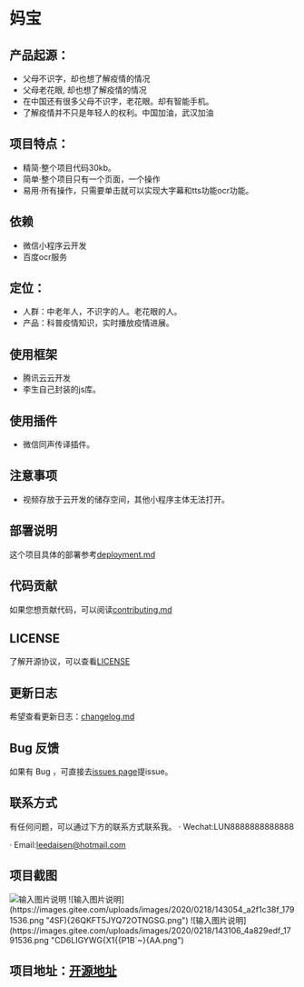 # 妈宝

## 产品起源：
- 父母不识字，却也想了解疫情的情况
- 父母老花眼, 却也想了解疫情的情况
- 在中国还有很多父母不识字，老花眼。却有智能手机。
- 了解疫情并不只是年轻人的权利。中国加油，武汉加油

## 项目特点：
- 精简·整个项目代码30kb。
- 简单·整个项目只有一个页面，一个操作
- 易用·所有操作，只需要单击就可以实现大字幕和tts功能ocr功能。

## 依赖
- 微信小程序云开发
- 百度ocr服务

## 定位：
- 人群：中老年人，不识字的人。老花眼的人。
- 产品：科普疫情知识，实时播放疫情进展。

## 使用框架
- 腾讯云云开发
- 李生自己封装的js库。

## 使用插件
- 微信同声传译插件。

## 注意事项
- 视频存放于云开发的储存空间，其他小程序主体无法打开。

## 部署说明
这个项目具体的部署参考[deployment.md](https://gitee.com/leedaisen/tcb-hackthon-MBaby/blob/mp/deployment.md)

## 代码贡献
如果您想贡献代码，可以阅读[contributing.md](https://gitee.com/leedaisen/tcb-hackthon-MBaby/blob/mp/contributing.md)

## LICENSE
了解开源协议，可以查看[LICENSE](https://gitee.com/leedaisen/tcb-hackthon-MBaby/blob/mp/LICENSE)

## 更新日志
希望查看更新日志：[changelog.md](https://gitee.com/leedaisen/tcb-hackthon-MBaby/blob/mp/changelog.md)

## Bug 反馈

如果有 Bug ，可直接去[issues page](https://gitee.com/leedaisen/tcb-hackthon-MBaby/issues/new)提issue。

## 联系方式

有任何问题，可以通过下方的联系方式联系我。
  · Wechat:LUN8888888888888 

  · Email:leedaisen@hotmail.com

## 项目截图
![输入图片说明](https://images.gitee.com/uploads/images/2020/0218/143040_2416e8bf_1791536.png "D_00IP8N~ZZ6)`TSAPS~%GV.png")
![输入图片说明](https://images.gitee.com/uploads/images/2020/0218/143054_a2f1c38f_1791536.png "4SF){26QKFT5JYQ72OTNGSG.png")
![输入图片说明](https://images.gitee.com/uploads/images/2020/0218/143106_4a829edf_1791536.png "CD6LIGYWG{X1{{P1B`~}{AA.png")
## 项目地址：[开源地址](https://gitee.com/leedaisen/tcb-hackthon-MBaby)